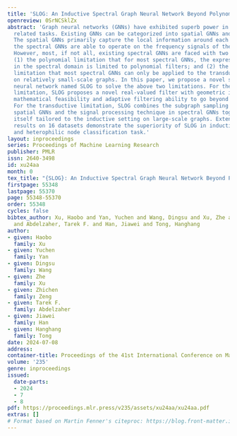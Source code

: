 ```yaml
---
title: 'SLOG: An Inductive Spectral Graph Neural Network Beyond Polynomial Filter'
openreview: 0SrNCSklZx
abstract: 'Graph neural networks (GNNs) have exhibited superb power in many graph
  related tasks. Existing GNNs can be categorized into spatial GNNs and spectral GNNs.
  The spatial GNNs primarily capture the local information around each node, while
  the spectral GNNs are able to operate on the frequency signals of the entire graph.
  However, most, if not all, existing spectral GNNs are faced with two limitations:
  (1) the polynomial limitation that for most spectral GNNs, the expressive power
  in the spectral domain is limited to polynomial filters; and (2) the transductive
  limitation that most spectral GNNs can only be applied to the transductive setting
  on relatively small-scale graphs. In this paper, we propose a novel spectral graph
  neural network named SLOG to solve the above two limitations. For the polynomial
  limitation, SLOG proposes a novel real-valued filter with geometric interpretability,
  mathematical feasibility and adaptive filtering ability to go beyond polynomial.
  For the transductive limitation, SLOG combines the subgraph sampling technique in
  spatial GNNs and the signal processing technique in spectral GNNs together to make
  itself tailored to the inductive setting on large-scale graphs. Extensive experimental
  results on 16 datasets demonstrate the superiority of SLOG in inductive homophilic
  and heterophilic node classification task.'
layout: inproceedings
series: Proceedings of Machine Learning Research
publisher: PMLR
issn: 2640-3498
id: xu24aa
month: 0
tex_title: "{SLOG}: An Inductive Spectral Graph Neural Network Beyond Polynomial Filter"
firstpage: 55348
lastpage: 55370
page: 55348-55370
order: 55348
cycles: false
bibtex_author: Xu, Haobo and Yan, Yuchen and Wang, Dingsu and Xu, Zhe and Zeng, Zhichen
  and Abdelzaher, Tarek F. and Han, Jiawei and Tong, Hanghang
author:
- given: Haobo
  family: Xu
- given: Yuchen
  family: Yan
- given: Dingsu
  family: Wang
- given: Zhe
  family: Xu
- given: Zhichen
  family: Zeng
- given: Tarek F.
  family: Abdelzaher
- given: Jiawei
  family: Han
- given: Hanghang
  family: Tong
date: 2024-07-08
address:
container-title: Proceedings of the 41st International Conference on Machine Learning
volume: '235'
genre: inproceedings
issued:
  date-parts:
  - 2024
  - 7
  - 8
pdf: https://proceedings.mlr.press/v235/assets/xu24aa/xu24aa.pdf
extras: []
# Format based on Martin Fenner's citeproc: https://blog.front-matter.io/posts/citeproc-yaml-for-bibliographies/
---
```

